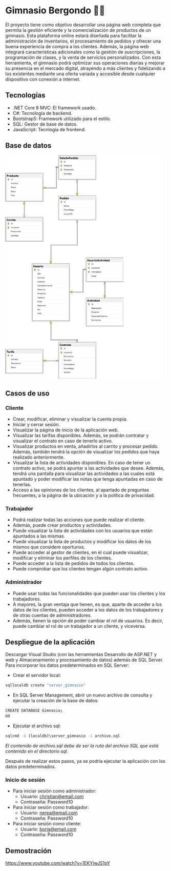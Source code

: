 # Gimnasio Bergondo 🏋️‍♀️

El proyecto tiene como objetivo desarrollar una página web completa que permita la gestión eficiente y la comercialización de productos de un gimnasio. Esta plataforma online estará diseñada para facilitar la administración de inventarios, el procesamiento de pedidos y ofrecer una buena experiencia de compra a los clientes. Además, la página web integrará características adicionales como la gestión de suscripciones, la programación de clases, y la venta de servicios personalizados. Con esta herramienta, el gimnasio podrá optimizar sus operaciones diarias y mejorar su presencia en el mercado digital, atrayendo a más clientes y fidelizando a los existentes mediante una oferta variada y accesible desde cualquier dispositivo con conexión a internet.

## Tecnologías
* .NET Core 8 MVC: El framework usado.
* C#: Tecnología de backend.
* Bootstrap5: Framework utilizado para el estilo.
* SQL: Gestor de base de datos.
* JavaScript: Tecnlogía de frontend.

## Base de datos
![esquemaBD](https://github.com/chrisasa109/GimnasioBergondo/blob/4ddca06ce2afa0d1ad465d6ed918ae0d053b6aca/images-readme/diagrama.png)

## Casos de uso

### Cliente
- Crear, modificar, eliminar y visualizar la cuenta propia.
- Iniciar y cerrar sesión.
- Visualizar la página de inicio de la aplicación web.
- Visualizar las tarifas disponibles. Además, se podrán contratar y visualizar el contrato en caso de tenerlo activo.
- Visualizar productos en venta, añadirlos al carrito y procesar pedido. Además, también tendrá la opción de visualizar los pedidos que haya realizado anteriormente.
- Visualizar la lista de actividades disponibles. En caso de tener un contrato activo, se podrá apuntar a las actividades que desee. Además, tendrá una pantalla para visualizar las actividades a las cuales está apuntado y poder modificar las notas que tenga apuntadas en caso de tenerlas.
- Acceso a las opiniones de los clientes, al apartado de preguntas frecuentes, a la página de la ubicación y a la política de privacidad.

### Trabajador
- Podrá realizar todas las acciones que puede realizar el cliente.
- Además, puede crear productos y actividades.
- Puede visualizar la lista de actividades con los usuarios que están apuntados a las mismas.
- Puede visualizar la lista de productos y modificar los datos de los mismos que considere oportunos.
- Puede acceder al gestor de clientes, en el cual puede visualizar, modificar y eliminar los perfiles de los clientes.
- Puede acceder a la lista de pedidos de todos los clientes.
- Puede comprobar que los clientes tengan algún contrato activo.

### Administrador
- Puede usar todas las funcionalidades que pueden usar los clientes y los trabajadores.
- A mayores, la gran ventaja que tienen, es que, aparte de acceder a los datos de los clientes, pueden acceder a los datos de los trabajadores y de otras cuentas de administradores.
- Además, tienen la opción de poder cambiar el rol de usuarios. Es decir, puede cambiar el rol de un trabajador a un cliente, y viceversa.

## Despliegue de la aplicación
Descargar Visual Studio (con las herramientas Desarrollo de ASP.NET y web y Almacenamiento y procesamiento de datos) además de SQL Server.
Para incorporar los datos predeterminados en SQL Server:
- Crear el servidor local:
```sh
sqllocaldb create "server_gimnasio"
```
- En SQL Server Management, abrir un nuevo archivo de consulta y ejecutar la creación de la base de datos:
```sh
CREATE DATABASE Gimnasio;
GO
```
- Ejecutar el archivo sql:
```sh
sqlcmd -S (localdb)\server_gimnasio -i archivo.sql
```
_El contenido de archivo.sql debe de ser la ruta del archivo SQL que está contenido en el directorio sql._

Después de realizar estos pasos, ya se podría ejecutar la aplicación con los datos predeterminados.

### Inicio de sesión
- Para iniciar sesión como administrador:
    - Usuario: christian@email.com
    - Contraseña: Password10
- Para iniciar sesión como trabajador:
    - Usuario: nerea@email.com
    - Contraseña: Password10
- Para iniciar sesión como cliente:
    - Usuario: borja@email.com
    - Contraseña: Password10

## Demostración
https://www.youtube.com/watch?v=1EKYjwJS1pY
